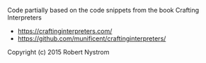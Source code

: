 

Code partially based on the code snippets from the
book Crafting Interpreters

- https://craftinginterpreters.com/
- https://github.com/munificent/craftinginterpreters/

Copyright (c) 2015 Robert Nystrom
